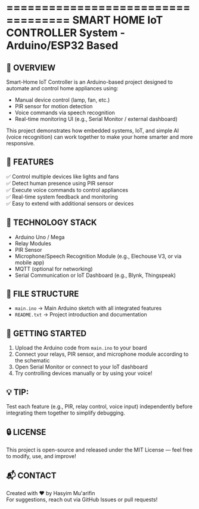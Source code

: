 ===================================
SMART HOME IoT CONTROLLER System - Arduino/ESP32 Based
===================================

📌 OVERVIEW
-----------
Smart-Home IoT Controller is an Arduino-based project designed to automate and control home appliances using:
- Manual device control (lamp, fan, etc.)
- PIR sensor for motion detection
- Voice commands via speech recognition
- Real-time monitoring UI (e.g., Serial Monitor / external dashboard)

This project demonstrates how embedded systems, IoT, and simple AI (voice recognition) can work together to make your home smarter and more responsive.

🔧 FEATURES
----------
✅ Control multiple devices like lights and fans  
✅ Detect human presence using PIR sensor  
✅ Execute voice commands to control appliances  
✅ Real-time system feedback and monitoring  
✅ Easy to extend with additional sensors or devices  

🧰 TECHNOLOGY STACK
-------------------
- Arduino Uno / Mega
- Relay Modules
- PIR Sensor
- Microphone/Speech Recognition Module (e.g., Elechouse V3, or via mobile app)
- MQTT (optional for networking)
- Serial Communication or IoT Dashboard (e.g., Blynk, Thingspeak)

📂 FILE STRUCTURE
-----------------
- `main.ino`          → Main Arduino sketch with all integrated features  
- `README.txt`        → Project introduction and documentation   

🚀 GETTING STARTED
------------------
1. Upload the Arduino code from `main.ino` to your board
2. Connect your relays, PIR sensor, and microphone module according to the schematic
3. Open Serial Monitor or connect to your IoT dashboard
4. Try controlling devices manually or by using your voice!

💡 TIP:
-------
Test each feature (e.g., PIR, relay control, voice input) independently before integrating them together to simplify debugging.

🔒 LICENSE
----------
This project is open-source and released under the MIT License — feel free to modify, use, and improve!

📬 CONTACT
----------
Created with ❤️ by Hasyim Mu'arifin  
For suggestions, reach out via GitHub Issues or pull requests!

